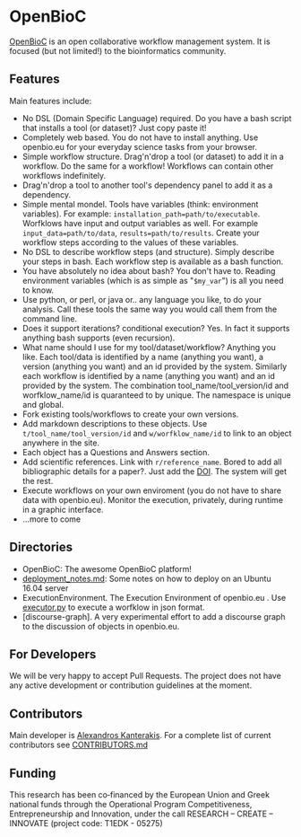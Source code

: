 # OpenBioC
[OpenBioC](https://www.openbio.eu) is an open collaborative workflow management system. It is focused (but not limited!) to the bioinformatics community.

## Features
Main features include:
* No DSL (Domain Specific Language) required. Do you have a bash script that installs a tool (or dataset)? Just copy paste it!
* Completely web based. You do not have to install anything. Use openbio.eu for your everyday science tasks from your browser.
* Simple workflow structure. Drag'n'drop a tool (or dataset) to add it in a workflow. Do the same for a workflow! Workflows can contain other workflows indefinitely. 
* Drag'n'drop a tool to another tool's dependency panel to add it as a dependency.
* Simple mental mondel. Tools have variables (think: environment variables). For example: ```installation_path=path/to/executable```. Worfklows have input and output variables as well. For example ```input_data=path/to/data```, ```results=path/to/results```. Create your workflow steps according to the values of these variables.  
* No DSL to describe workflow steps (and structure). Simply describe your steps in bash. Each workflow step is available as a bash function.
* You have absolutely no idea about bash? You don't have to. Reading environment variables (which is as simple as "```$my_var```") is all you need to know. 
* Use python, or perl, or java or.. any language you like, to do your analysis. Call these tools the same way you would call them from the command line. 
* Does it support iterations? conditional execution? Yes. In fact it supports anything bash supports (even recursion).
* What name should I use for my tool/dataset/workflow? Anything you like. Each tool/data is identified by a name (anything you want), a version (anything you want) and an id provided by the system. Similarly each workflow is identified by a name (anything you want) and an id provided by the system. The combination tool_name/tool_version/id and worfklow_name/id is quaranteed to by unique. The namespace is unique and global.
* Fork existing tools/workflows to create your own versions.
* Add markdown descriptions to these objects. Use ```t/tool_name/tool_version/id``` and ```w/worfklow_name/id``` to link to an object anywhere in the site. 
* Each object has a Questions and Answers section.
* Add scientific references. Link with ```r/reference_name```. Bored to add all bibliographic details for a paper?. Just add the [DOI](https://www.doi.org/). The system will get the rest. 
* Execute workflows on your own enviroment (you do not have to share data with openbio.eu). Monitor the execution, privately, during runtime in a graphic interface.
* ...more to come 


## Directories
* OpenBioC: The awesome OpenBioC platform!
* [deployment_notes.md](deployment_notes.md): Some notes on how to deploy on an Ubuntu 16.04 server 
* ExecutionEnvironment. The Execution Environment of openbio.eu . Use [executor.py](ExecutionEnvironment/executor.py) to execute a worfklow in json format.
* [discourse-graph]. A very experimental effort to add a discourse graph to the discussion of objects in openbio.eu.


## For Developers
We will be very happy to accept Pull Requests. The project does not have any active development or contribution guidelines at the moment. 

## Contributors
Main developer is [Alexandros Kanterakis](https://www.ics.forth.gr/cbml/index_main.php?l=e&c=730). For a complete list of current contributors see [CONTRIBUTORS.md](CONTRIBUTORS.md)

## Funding
This research has been co‐financed by the European Union and Greek national funds through the Operational Program Competitiveness, Entrepreneurship and Innovation, under the call RESEARCH – CREATE – INNOVATE (project code: T1EDK - 05275)



